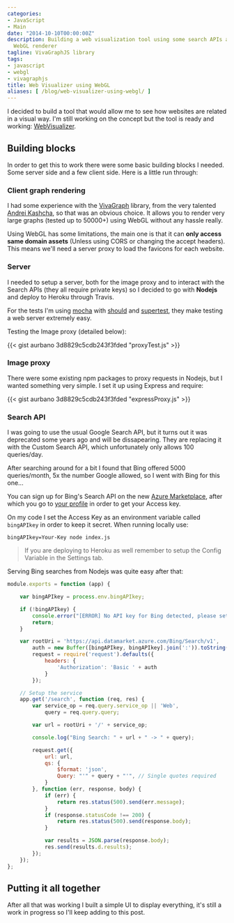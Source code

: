 ```yaml
---
categories:
- JavaScript
- Main
date: "2014-10-10T00:00:00Z"
description: Building a web visualization tool using some search APIs and VivaGraphJS
  WebGL renderer
tagline: VivaGraphJS library
tags:
- javascript
- webgl
- vivagraphjs
title: Web Visualizer using WebGL
aliases: [ /blog/web-visualizer-using-webgl/ ]
---
```


I decided to build a tool that would allow me to see how websites are related in a visual way. I'm still working on the concept but the tool is ready and working: [WebVisualizer](http://web-visualizer.urbanoalvarez.es).

## Building blocks
In order to get this to work there were some basic building blocks I needed. Some server side and a few client side. Here is a little run through:

### Client graph rendering
I had some experience with the [VivaGraph](https://github.com/anvaka/VivaGraphJS) library, from the very talented [Andrei Kashcha](http://www.yasiv.com/), so that was an obvious choice. It allows you to render very large graphs (tested up to 50000+) using WebGL without any hassle really.

Using WebGL has some limitations, the main one is that it can **only access same domain assets** (Unless using CORS or changing the accept headers). This means we'll need a server proxy to load the favicons for each website.

### Server
I needed to setup a server, both for the image proxy and to interact with the Search APIs (they all require private keys) so I decided to go with **Nodejs** and deploy to Heroku through Travis.

For the tests I'm using [mocha](https://www.npmjs.org/package/mocha) with [should](https://www.npmjs.org/package/should) and [supertest](https://www.npmjs.org/package/supertest), they make testing a web server extremely easy.

Testing the Image proxy (detailed below):

{{< gist aurbano 3d8829c5cdb243f3fded "proxyTest.js" >}}

### Image proxy
There were some existing npm packages to proxy requests in Nodejs, but I wanted something very simple. I set it up using Express and require:

{{< gist aurbano 3d8829c5cdb243f3fded "expressProxy.js" >}}

### Search API
I was going to use the usual Google Search API, but it turns out it was deprecated some years ago and will be dissapearing. They are replacing it with the Custom Search API, which unfortunately only allows 100 queries/day.

After searching around for a bit I found that Bing offered 5000 queries/month, 5x the number Google allowed, so I went with Bing for this one...

You can sign up for Bing's Search API on the new [Azure Marketplace](https://datamarket.azure.com/dataset/bing/search), after which you go to [your profile](https://datamarket.azure.com/account/keys) in order to get your Access key.

On my code I set the Access Key as an environment variable called `bingAPIkey` in order to keep it secret. When running locally use:

`bingAPIkey=Your-Key node index.js`

> If you are deploying to Heroku as well remember to setup the Config Variable in the Settings tab.

Serving Bing searches from Nodejs was quite easy after that:

``` javascript
module.exports = function (app) {

	var bingAPIkey = process.env.bingAPIkey;

	if (!bingAPIkey) {
		console.error("[ERROR] No API key for Bing detected, please set the 'bingAPIkey' env variable.");
		return;
	}

	var rootUri = 'https://api.datamarket.azure.com/Bing/Search/v1',
		auth = new Buffer([bingAPIkey, bingAPIkey].join(':')).toString('base64'),
		request = require('request').defaults({
			headers: {
				'Authorization': 'Basic ' + auth
			}
		});

	// Setup the service
	app.get('/search', function (req, res) {
		var service_op = req.query.service_op || 'Web',
			query = req.query.query;

		var url = rootUri + '/' + service_op;

		console.log("Bing Search: " + url + " -> " + query);

		request.get({
			url: url,
			qs: {
				$format: 'json',
				Query: "'" + query + "'", // Single quotes required
			}
		}, function (err, response, body) {
			if (err) {
				return res.status(500).send(err.message);
			}
			if (response.statusCode !== 200) {
				return res.status(500).send(response.body);
			}

			var results = JSON.parse(response.body);
			res.send(results.d.results);
		});
	});
};
```

## Putting it all together
After all that was working I built a simple UI to display everything, it's still a work in progress so I'll keep adding to this post.
